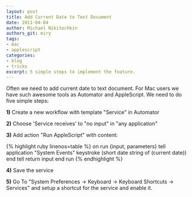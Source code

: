 ```yaml
---
layout: post
title: Add Current Date to Text Document
date: 2011-04-04
author: Michael Nikitochkin
authors_git: miry
tags:
- mac
- applescript
categories:
- blog
- tricks
excerpt: 5 simple steps to implement the feature.
---
```


Often we need to add current date to text document. For Mac users we have such awesome tools as Automator and  AppleScript.
We need to do five simple steps:

__1)__ Create a new workflow with template "Service" in Automator

__2)__ Choose 'Service receives' to "no input" in "any application"

__3)__ Add action "Run AppleScript" with content:


{% highlight ruby linenos=table %}
on run {input, parameters}
  tell application "System Events"
    keystroke (short date string of (current date))
  end tell
  return input
end run
{% endhighlight %}

__4)__ Save the service

__5)__ Go To "System Preferences -> Keyboard -> Keyboard Shortcuts -> Services" and setup a shortcut for the service and enable it.
